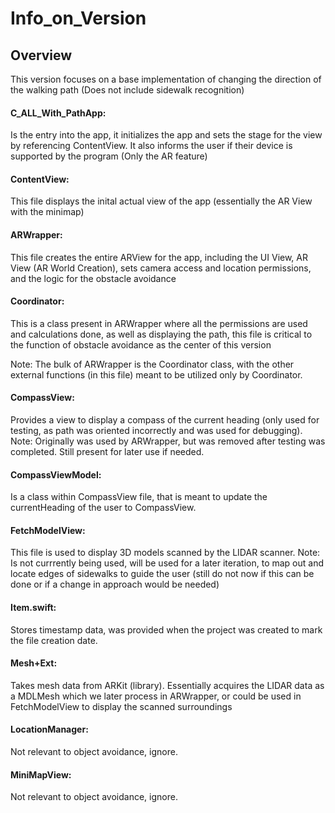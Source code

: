 # Info_on_Version



## Overview
This version focuses on a base implementation of changing the direction of the walking path (Does not include sidewalk recognition)



#### C_ALL_With_PathApp:
Is the entry into the app, it initializes the app and sets the stage for the view by referencing ContentView. It also informs the user if their device is supported by the program (Only the AR feature)

#### ContentView: 
This file displays the inital actual view of the app (essentially the AR View with the minimap)

#### ARWrapper:
This file creates the entire ARView for the app, including the UI View, AR View (AR World Creation), sets camera access and location permissions, and the logic for the obstacle avoidance

#### Coordinator:
This is a class present in ARWrapper where all the permissions are used and calculations done, as well as displaying the path, this file is critical to the function of obstacle avoidance as the center of this version

Note: The bulk of ARWrapper is the Coordinator class, with the other external functions (in this file) meant to be utilized only by Coordinator. 


#### CompassView:
Provides a view to display a compass of the current heading (only used for testing, as path was oriented incorrectly and was used for debugging). 
Note: Originally was used by ARWrapper, but was removed after testing was completed. Still present for later use if needed.

#### CompassViewModel:
Is a class within CompassView file, that is meant to update the currentHeading of the user to CompassView.

#### FetchModelView:
This file is used to display 3D models scanned by the LIDAR scanner.
Note: Is not currrently being used, will be used for a later iteration, to map out and locate edges of sidewalks to guide the user (still do not now if this can be done or if a change in approach would be needed)

#### Item.swift:
Stores timestamp data, was provided when the project was created to mark the file creation date.

#### Mesh+Ext:
Takes mesh data from ARKit (library). Essentially acquires the LIDAR data as a MDLMesh which we later process in ARWrapper, or could be used in FetchModelView to display the scanned surroundings

#### LocationManager:
Not relevant to object avoidance, ignore.

#### MiniMapView:
Not relevant to object avoidance, ignore.


